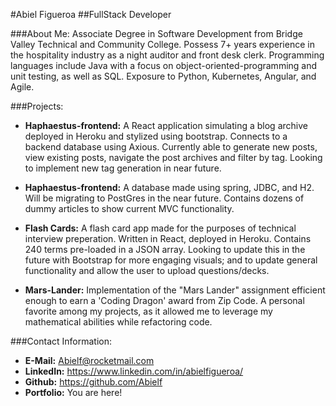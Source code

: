 #Abiel Figueroa
##FullStack Developer

###About Me:
Associate Degree in Software Development from Bridge Valley Technical and Community College.  Possess 7+ years 
experience in the hospitality industry as a night auditor and front desk clerk. Programming languages include Java with 
a focus on object-oriented-programming and unit testing, as well as SQL. Exposure to Python, Kubernetes, Angular, and 
Agile. 

###Projects:
* **Haphaestus-frontend:** A React application simulating a blog archive deployed in Heroku and stylized using 
  bootstrap. Connects to a backend database using Axious. Currently able to generate new posts, view existing posts, 
  navigate the post archives and filter by tag. Looking to implement new tag generation in near future.

* **Haphaestus-frontend:** A database made using spring, JDBC, and H2. Will be migrating to PostGres in the near 
  future. Contains dozens of dummy articles to show current MVC functionality.

* **Flash Cards:** A flash card app made for the purposes of technical interview preperation. Written in React, 
  deployed in Heroku. Contains 240 terms pre-loaded in a JSON array. Looking to update this in the future with 
  Bootstrap for more engaging visuals; and to update general functionality and allow the user to upload questions/decks.
  
* **Mars-Lander:** Implementation of the "Mars Lander" assignment efficient enough to earn a 'Coding Dragon' award from 
  Zip Code. A personal favorite among my projects, as it allowed me to leverage my mathematical abilities while 
  refactoring code.
  

  
###Contact Information:
* **E-Mail:** Abielf@rocketmail.com
* **LinkedIn:** https://www.linkedin.com/in/abielfigueroa/
* **Github:** https://github.com/Abielf
* **Portfolio:** You are here!